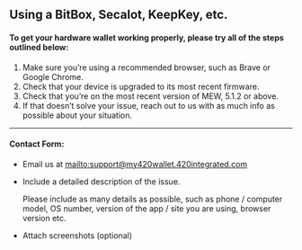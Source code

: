 ## Using a BitBox, Secalot, KeepKey, etc.

#### To get your hardware wallet working properly, please try all of the steps outlined below:

1. Make sure you’re using a recommended browser, such as Brave or Google Chrome.
2. Check that your device is upgraded to its most recent firmware.
3. Check that you’re on the most recent version of MEW, 5.1.2 or above.
4. If that doesn’t solve your issue, reach out to us with as much info as possible about your situation.

***

#### Contact Form:

* Email us at <mailto:support@my420wallet.420integrated.com>

* <p>Include a detailed description of the issue.<p>
  <note>Please include as many details as possible, such as phone / computer model, OS number, version of the app / site you are using, browser version etc.</note>

* Attach screenshots (optional)
